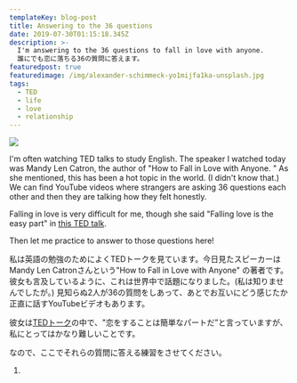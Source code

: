```yaml
---
templateKey: blog-post
title: Answering to the 36 questions
date: 2019-07-30T01:15:18.345Z
description: >-
  I'm answering to the 36 questions to fall in love with anyone.
  誰にでも恋に落ちる36の質問に答えます。
featuredpost: true
featuredimage: /img/alexander-schimmeck-yo1mijfa1ka-unsplash.jpg
tags:
  - TED
  - life
  - love
  - relationship
---
```

![](/img/alexander-schimmeck-yo1mijfa1ka-unsplash.jpg)



I'm often watching TED talks to study English. The speaker I watched today was Mandy Len Catron, the author of "How to Fall in Love with Anyone. " As she mentioned, this has been a hot topic in the world. (I didn't know that.) We can find YouTube videos where strangers are asking 36 questions each other and then they are talking how they felt honestly. 

Falling in love is very difficult for me, though she said "Falling love is the easy part" in [this TED talk](https://www.ted.com/talks/mandy_len_catron_falling_in_love_is_the_easy_part). 

Then let me practice to answer to those questions here!

私は英語の勉強のためによくTEDトークを見ています。今日見たスピーカーはMandy Len Catronさんという"How to Fall in Love with Anyone" の著者です。彼女も言及しているように、これは世界中で話題になりました。(私は知りませんでしたが。) 見知らぬ2人が36の質問をしあって、あとでお互いにどう感じたか正直に話すYouTubeビデオもあります。

彼女は[TEDトーク](https://www.ted.com/talks/mandy_len_catron_falling_in_love_is_the_easy_part)の中で、"恋をすることは簡単なパートだ”と言っていますが、私にとってはかなり難しいことです。

なので、ここでそれらの質問に答える練習をさせてください。

1.
